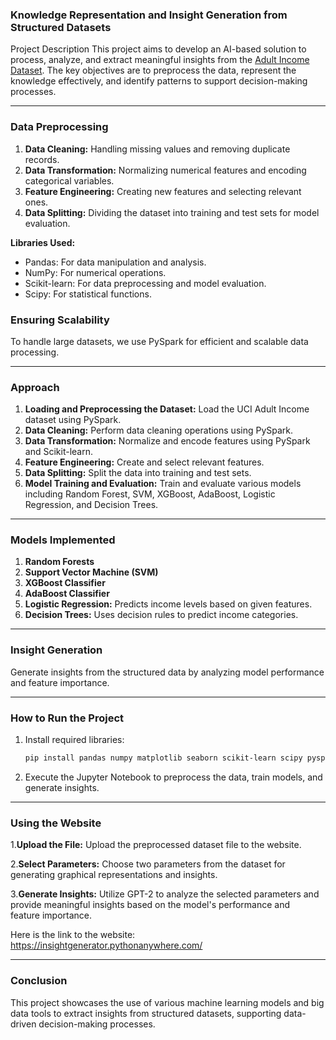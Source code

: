 ### Knowledge Representation and Insight Generation from Structured Datasets



Project Description
This project aims to develop an AI-based solution to process, analyze, and extract meaningful insights from the [Adult Income Dataset](https://archive.ics.uci.edu/dataset/2/adult). The key objectives are to preprocess the data, represent the knowledge effectively, and identify patterns to support decision-making processes.

---

### Data Preprocessing

1. **Data Cleaning:** Handling missing values and removing duplicate records.
2. **Data Transformation:** Normalizing numerical features and encoding categorical variables.
3. **Feature Engineering:** Creating new features and selecting relevant ones.
4. **Data Splitting:** Dividing the dataset into training and test sets for model evaluation.

**Libraries Used:**
- Pandas: For data manipulation and analysis.
- NumPy: For numerical operations.
- Scikit-learn: For data preprocessing and model evaluation.
- Scipy: For statistical functions.

### Ensuring Scalability

To handle large datasets, we use PySpark for efficient and scalable data processing.

---

### Approach

1. **Loading and Preprocessing the Dataset:** Load the UCI Adult Income dataset using PySpark.
2. **Data Cleaning:** Perform data cleaning operations using PySpark.
3. **Data Transformation:** Normalize and encode features using PySpark and Scikit-learn.
4. **Feature Engineering:** Create and select relevant features.
5. **Data Splitting:** Split the data into training and test sets.
6. **Model Training and Evaluation:** Train and evaluate various models including Random Forest, SVM, XGBoost, AdaBoost, Logistic Regression, and Decision Trees.

---

### Models Implemented

1. **Random Forests**
2. **Support Vector Machine (SVM)**
3. **XGBoost Classifier**
4. **AdaBoost Classifier**
5. **Logistic Regression:** Predicts income levels based on given features.
6. **Decision Trees:** Uses decision rules to predict income categories.

---

### Insight Generation

Generate insights from the structured data by analyzing model performance and feature importance.

---

### How to Run the Project

1. Install required libraries:
   ```bash
   pip install pandas numpy matplotlib seaborn scikit-learn scipy pyspark
   ```
2. Execute the Jupyter Notebook to preprocess the data, train models, and generate insights.

---
### Using the Website

1.**Upload the File:** Upload the preprocessed dataset file to the website.

2.**Select Parameters:** Choose two parameters from the dataset for generating graphical representations and insights.

3.**Generate Insights:** Utilize GPT-2 to analyze the selected parameters and provide meaningful insights based on the model's performance and feature importance.

Here is the link to the website:
https://insightgenerator.pythonanywhere.com/

---
### Conclusion

This project showcases the use of various machine learning models and big data tools to extract insights from structured datasets, supporting data-driven decision-making processes.
